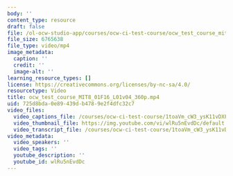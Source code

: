 ```yaml
---
body: ''
content_type: resource
draft: false
file: /ol-ocw-studio-app/courses/ocw-ci-test-course/ocw_test_course_mit8_01f16_l01v04_360p_360p_16_9.mp4
file_size: 6765638
file_type: video/mp4
image_metadata:
  caption: ''
  credit: ''
  image-alt: ''
learning_resource_types: []
license: https://creativecommons.org/licenses/by-nc-sa/4.0/
resourcetype: Video
title: ocw_test_course_MIT8_01F16_L01v04_360p.mp4
uid: 725d8bda-0e89-439d-b478-9e2f4dfc32c7
video_files:
  video_captions_file: /courses/ocw-ci-test-course/1toaVm_cW3_ysK11vDXF6RwA0BNedij1J_transcript.webvtt
  video_thumbnail_file: https://img.youtube.com/vi/wlRu5nEvdDc/default.jpg
  video_transcript_file: /courses/ocw-ci-test-course/1toaVm_cW3_ysK11vDXF6RwA0BNedij1J_transcript.pdf
video_metadata:
  video_speakers: ''
  video_tags: ''
  youtube_description: ''
  youtube_id: wlRu5nEvdDc
---
```


